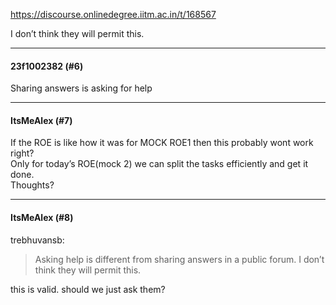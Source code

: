 https://discourse.onlinedegree.iitm.ac.in/t/168567

I don’t think they will permit this.</p><hr>

<h4>23f1002382 (#6)</h4>
<p>Sharing answers is asking for help</p><hr>

<h4>ItsMeAlex (#7)</h4>
<p>If the ROE is like how it was for MOCK ROE1 then this probably wont work right?<br/>
Only for today’s ROE(mock 2) we can split  the tasks efficiently and get it done.<br/>
Thoughts?</p><hr>

<h4>ItsMeAlex (#8)</h4>
<aside class="quote group-ds-students" data-full="true" data-post="5" data-topic="168567" data-username="trebhuvansb">
<div class="title">
<div class="quote-controls"></div>
 trebhuvansb:</div>
<blockquote>
<p>Asking help is different from sharing answers in a public forum. I don’t think they will permit this.</p>
</blockquote>
</aside>
<p>this is valid. should we just ask them?